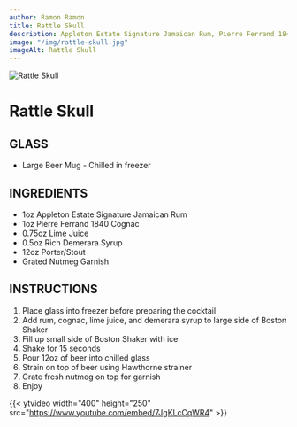 ```yaml
---
author: Ramon Ramon
title: Rattle Skull
description: Appleton Estate Signature Jamaican Rum, Pierre Ferrand 1840 Cognac, Lime Juice, Rich Demerara Syrup, Porter/Stout, Nutmeg
image: "/img/rattle-skull.jpg"
imageAlt: Rattle Skull
---
```


![Rattle Skull](/img/rattle-skull.jpg "Picture of Rattle Skull")

# Rattle Skull

## GLASS

-   Large Beer Mug - Chilled in freezer

## INGREDIENTS

-   1oz Appleton Estate Signature Jamaican Rum
-   1oz Pierre Ferrand 1840 Cognac
-   0.75oz Lime Juice
-   0.5oz Rich Demerara Syrup
-   12oz Porter/Stout
-   Grated Nutmeg Garnish

## INSTRUCTIONS

1. Place glass into freezer before preparing the cocktail
2. Add rum, cognac, lime juice, and demerara syrup to large side of Boston Shaker
3. Fill up small side of Boston Shaker with ice
4. Shake for 15 seconds
5. Pour 12oz of beer into chilled glass
6. Strain on top of beer using Hawthorne strainer
7. Grate fresh nutmeg on top for garnish
8. Enjoy

{{< ytvideo width="400" height="250" src="https://www.youtube.com/embed/7JgKLcCqWR4" >}}
